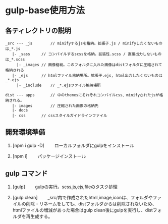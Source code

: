 gulp-base使用方法
====

## 各ティレクトリの説明

```
_src --- _js		// minifyするjsを格納。拡張子.js / minifyしたくないものは_*.js
   |- _sass		// コンパイルするscssを格納。拡張性.scss / 直接出力しないものは_*.scss
	 |- _images	// 画像格納。このフォルダに入れた画像はdistフォルダに圧縮されて格納される
   |- _ejs		// htmlファイル格納場所。拡張子.ejs, html出力したくないものは_*.ejs
     |- _include	// _*.ejsファイル格納場所

dist --- apps		// 中のthemesにそれぞれコンパイルcss、minifyされたjsが格納される。
   |- images		// 圧縮された画像の格納先
   |- docs
   |- css		// cssスタイルガイドラインファイル
```

## 開発環境準備
1. [npm i gulp -D]　　
ローカルフォルダにgulpをインストール

2. [npm i]　　
パッケージインストール


## gulp コマンド
1. [gulp]　　
gulpの実行。scss,js,ejs,fileのタスク処理

2. [gulp clean]　　
_src/内で作成されたhtml,image,iconは、フォルダやファイルの削除・リネームをしても、distフォルダからは削除されないため、
htmlファイルの増減があった場合はgulp clean後にgulpを実行し、distフォルダを再生成する。 
